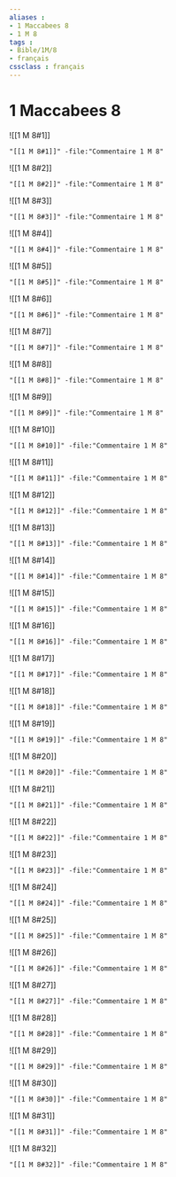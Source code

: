 ```yaml
---
aliases : 
- 1 Maccabees 8
- 1 M 8
tags : 
- Bible/1M/8
- français
cssclass : français
---
```


# 1 Maccabees 8

![[1 M 8#1]]

```query
"[[1 M 8#1]]" -file:"Commentaire 1 M 8"
```

![[1 M 8#2]]

```query
"[[1 M 8#2]]" -file:"Commentaire 1 M 8"
```

![[1 M 8#3]]

```query
"[[1 M 8#3]]" -file:"Commentaire 1 M 8"
```

![[1 M 8#4]]

```query
"[[1 M 8#4]]" -file:"Commentaire 1 M 8"
```

![[1 M 8#5]]

```query
"[[1 M 8#5]]" -file:"Commentaire 1 M 8"
```

![[1 M 8#6]]

```query
"[[1 M 8#6]]" -file:"Commentaire 1 M 8"
```

![[1 M 8#7]]

```query
"[[1 M 8#7]]" -file:"Commentaire 1 M 8"
```

![[1 M 8#8]]

```query
"[[1 M 8#8]]" -file:"Commentaire 1 M 8"
```

![[1 M 8#9]]

```query
"[[1 M 8#9]]" -file:"Commentaire 1 M 8"
```

![[1 M 8#10]]

```query
"[[1 M 8#10]]" -file:"Commentaire 1 M 8"
```

![[1 M 8#11]]

```query
"[[1 M 8#11]]" -file:"Commentaire 1 M 8"
```

![[1 M 8#12]]

```query
"[[1 M 8#12]]" -file:"Commentaire 1 M 8"
```

![[1 M 8#13]]

```query
"[[1 M 8#13]]" -file:"Commentaire 1 M 8"
```

![[1 M 8#14]]

```query
"[[1 M 8#14]]" -file:"Commentaire 1 M 8"
```

![[1 M 8#15]]

```query
"[[1 M 8#15]]" -file:"Commentaire 1 M 8"
```

![[1 M 8#16]]

```query
"[[1 M 8#16]]" -file:"Commentaire 1 M 8"
```

![[1 M 8#17]]

```query
"[[1 M 8#17]]" -file:"Commentaire 1 M 8"
```

![[1 M 8#18]]

```query
"[[1 M 8#18]]" -file:"Commentaire 1 M 8"
```

![[1 M 8#19]]

```query
"[[1 M 8#19]]" -file:"Commentaire 1 M 8"
```

![[1 M 8#20]]

```query
"[[1 M 8#20]]" -file:"Commentaire 1 M 8"
```

![[1 M 8#21]]

```query
"[[1 M 8#21]]" -file:"Commentaire 1 M 8"
```

![[1 M 8#22]]

```query
"[[1 M 8#22]]" -file:"Commentaire 1 M 8"
```

![[1 M 8#23]]

```query
"[[1 M 8#23]]" -file:"Commentaire 1 M 8"
```

![[1 M 8#24]]

```query
"[[1 M 8#24]]" -file:"Commentaire 1 M 8"
```

![[1 M 8#25]]

```query
"[[1 M 8#25]]" -file:"Commentaire 1 M 8"
```

![[1 M 8#26]]

```query
"[[1 M 8#26]]" -file:"Commentaire 1 M 8"
```

![[1 M 8#27]]

```query
"[[1 M 8#27]]" -file:"Commentaire 1 M 8"
```

![[1 M 8#28]]

```query
"[[1 M 8#28]]" -file:"Commentaire 1 M 8"
```

![[1 M 8#29]]

```query
"[[1 M 8#29]]" -file:"Commentaire 1 M 8"
```

![[1 M 8#30]]

```query
"[[1 M 8#30]]" -file:"Commentaire 1 M 8"
```

![[1 M 8#31]]

```query
"[[1 M 8#31]]" -file:"Commentaire 1 M 8"
```

![[1 M 8#32]]

```query
"[[1 M 8#32]]" -file:"Commentaire 1 M 8"
```

